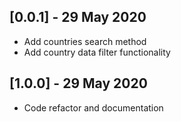 ## [0.0.1] - 29 May 2020

* Add countries search method
* Add country data filter functionality

## [1.0.0] - 29 May 2020

* Code refactor and documentation
